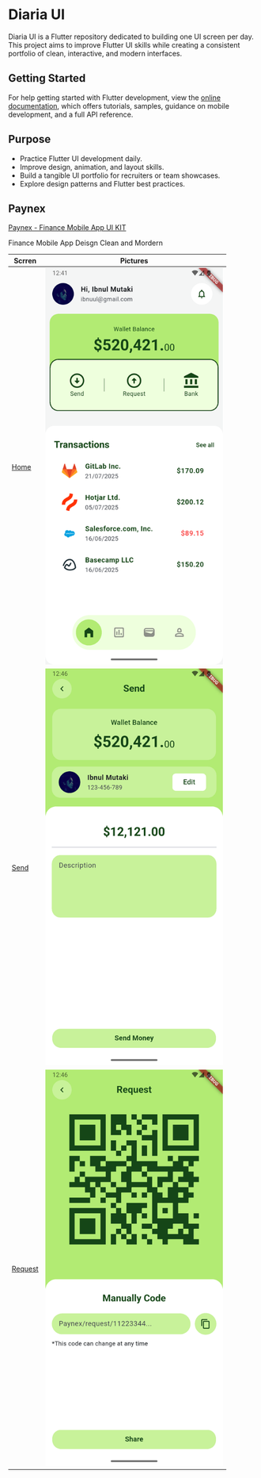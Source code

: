 # Diaria UI

Diaria UI is a Flutter repository dedicated to building one UI screen per day. This project aims to improve Flutter UI skills while creating a consistent portfolio of clean, interactive, and modern interfaces.

## Getting Started

For help getting started with Flutter development, view the
[online documentation](https://docs.flutter.dev/), which offers tutorials,
samples, guidance on mobile development, and a full API reference.

## Purpose

- Practice Flutter UI development daily.
- Improve design, animation, and layout skills.
- Build a tangible UI portfolio for recruiters or team showcases.
- Explore design patterns and Flutter best practices.

## Paynex

[Paynex - Finance Mobile App UI KIT](https://ui8.net/orbit-studio-20/products/paynex---finance-mobile-app-ui-kit)

Finance Mobile App Deisgn Clean and Mordern

  Scrren | Pictures
 --- | ---
 [Home](lib/app/paynex/paynex_home.dart)  | <img src="screens/app/paynex/home.png" height= "800"/>
 [Send](lib/app/paynex/paynex_send.dart) | <img src="screens/app/paynex/send.png" height= "800"/>
 [Request](lib/app/paynex/paynex_request.dart) | <img src="screens/app/paynex/request.png" height= "800"/>